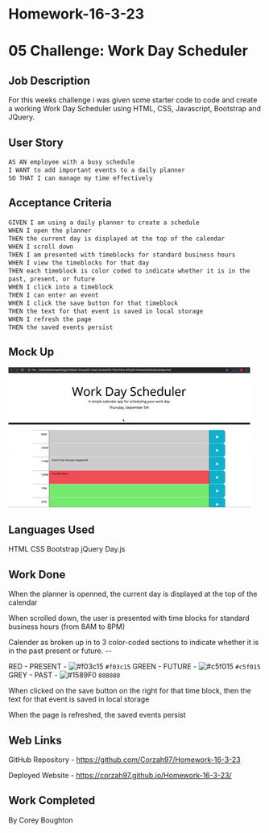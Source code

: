 # Homework-16-3-23

# 05 Challenge: Work Day Scheduler

## Job Description

For this weeks challenge i was given some starter code to code and create a working Work Day Scheduler using HTML, CSS, Javascript, Bootstrap and JQuery.

## User Story

```
AS AN employee with a busy schedule
I WANT to add important events to a daily planner
SO THAT I can manage my time effectively
```

## Acceptance Criteria

```
GIVEN I am using a daily planner to create a schedule
WHEN I open the planner
THEN the current day is displayed at the top of the calendar
WHEN I scroll down
THEN I am presented with timeblocks for standard business hours
WHEN I view the timeblocks for that day
THEN each timeblock is color coded to indicate whether it is in the past, present, or future
WHEN I click into a timeblock
THEN I can enter an event
WHEN I click the save button for that timeblock
THEN the text for that event is saved in local storage
WHEN I refresh the page
THEN the saved events persist
```

## Mock Up
![A user clicks on slots on the color-coded calendar and edits the events.](./Assets/05-third-party-apis-homework-demo.gif)


## Languages Used
HTML
CSS
Bootstrap
jQuery
Day.js

## Work Done

When the planner is openned, the current day is displayed at the top of the calendar

When scrolled down, the user is presented with time blocks for standard business hours (from 8AM to 8PM)

Calender as broken up in to 3 color-coded sections to indicate whether it is in the past present or future. -- 

RED - PRESENT - ![#f03c15](https://via.placeholder.com/15/f03c15/f03c15.png) `#f03c15`
GREEN - FUTURE - ![#c5f015](https://via.placeholder.com/15/c5f015/c5f015.png) `#c5f015`
GREY - PAST - ![#1589F0](https://via.placeholder.com/15/808080/808080.png) `808080`

When clicked on the save button on the right for that time block, then the text for that event is saved in local storage

When the page is refreshed, the saved events persist

## Web Links
GitHub Repository - https://github.com/Corzah97/Homework-16-3-23

Deployed Website - https://corzah97.github.io/Homework-16-3-23/

## Work Completed

By Corey Boughton